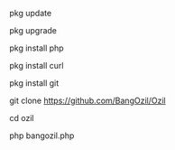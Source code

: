 pkg update

pkg upgrade

pkg install php

pkg install curl

pkg install git

git clone https://github.com/BangOzil/Ozil

cd ozil

php bangozil.php
